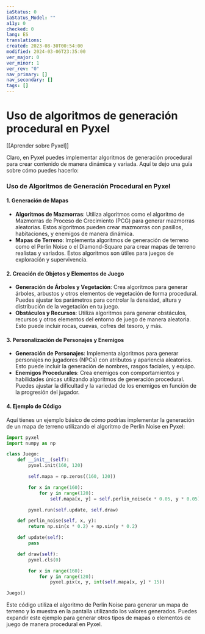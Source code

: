 ```yaml
---
iaStatus: 0
iaStatus_Model: ""
a11y: 0
checked: 0
lang: ES
translations: 
created: 2023-08-30T00:54:00
modified: 2024-03-06T23:35:00
ver_major: 0
ver_minor: 1
ver_rev: "0"
nav_primary: []
nav_secondary: []
tags: []
---
```

# Uso de algoritmos de generación procedural en Pyxel

[[Aprender sobre Pyxel]]

Claro, en Pyxel puedes implementar algoritmos de generación procedural para crear contenido de manera dinámica y variada. Aquí te dejo una guía sobre cómo puedes hacerlo:

### Uso de Algoritmos de Generación Procedural en Pyxel

#### 1. Generación de Mapas
- **Algoritmos de Mazmorras**: Utiliza algoritmos como el algoritmo de Mazmorras de Proceso de Crecimiento (PCG) para generar mazmorras aleatorias. Estos algoritmos pueden crear mazmorras con pasillos, habitaciones, y enemigos de manera dinámica.
- **Mapas de Terreno**: Implementa algoritmos de generación de terreno como el Perlin Noise o el Diamond-Square para crear mapas de terreno realistas y variados. Estos algoritmos son útiles para juegos de exploración y supervivencia.

#### 2. Creación de Objetos y Elementos de Juego
- **Generación de Árboles y Vegetación**: Crea algoritmos para generar árboles, arbustos y otros elementos de vegetación de forma procedural. Puedes ajustar los parámetros para controlar la densidad, altura y distribución de la vegetación en tu juego.
- **Obstáculos y Recursos**: Utiliza algoritmos para generar obstáculos, recursos y otros elementos del entorno de juego de manera aleatoria. Esto puede incluir rocas, cuevas, cofres del tesoro, y más.

#### 3. Personalización de Personajes y Enemigos
- **Generación de Personajes**: Implementa algoritmos para generar personajes no jugadores (NPCs) con atributos y apariencia aleatorios. Esto puede incluir la generación de nombres, rasgos faciales, y equipo.
- **Enemigos Procedurales**: Crea enemigos con comportamientos y habilidades únicas utilizando algoritmos de generación procedural. Puedes ajustar la dificultad y la variedad de los enemigos en función de la progresión del jugador.

#### 4. Ejemplo de Código

Aquí tienes un ejemplo básico de cómo podrías implementar la generación de un mapa de terreno utilizando el algoritmo de Perlin Noise en Pyxel:

```python
import pyxel
import numpy as np

class Juego:
    def __init__(self):
        pyxel.init(160, 120)

        self.mapa = np.zeros((160, 120))

        for x in range(160):
            for y in range(120):
                self.mapa[x, y] = self.perlin_noise(x * 0.05, y * 0.05)

        pyxel.run(self.update, self.draw)

    def perlin_noise(self, x, y):
        return np.sin(x * 0.2) + np.sin(y * 0.2)

    def update(self):
        pass

    def draw(self):
        pyxel.cls(0)

        for x in range(160):
            for y in range(120):
                pyxel.pix(x, y, int(self.mapa[x, y] * 15))

Juego()
```

Este código utiliza el algoritmo de Perlin Noise para generar un mapa de terreno y lo muestra en la pantalla utilizando los valores generados. Puedes expandir este ejemplo para generar otros tipos de mapas o elementos de juego de manera procedural en Pyxel.